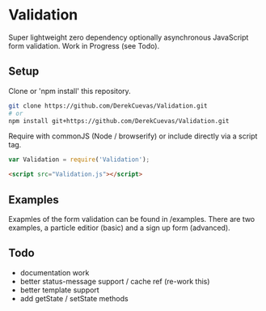 # Validation
Super lightweight zero dependency optionally asynchronous JavaScript form validation.
Work in Progress (see Todo).

## Setup
Clone or 'npm install' this repository.

```sh
git clone https://github.com/DerekCuevas/Validation.git
# or
npm install git+https://github.com/DerekCuevas/Validation.git
```

Require with commonJS (Node / browserify) or include directly via a script tag.

```javascript
var Validation = require('Validation');
```

```html
<script src="Validation.js"></script>
```

## Examples
Exapmles of the form validation can be found in /examples. There are two examples, a particle editior (basic) and a sign up form (advanced).

## Todo
- documentation work
- better status-message support / cache ref (re-work this)
- better template support
- add getState / setState methods

